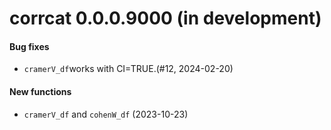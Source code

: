 # corrcat 0.0.0.9000 (in development)

#### Bug fixes

* `cramerV_df`works with CI=TRUE.(#12, 2024-02-20) 

#### New functions

* `cramerV_df` and `cohenW_df` (2023-10-23)

